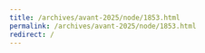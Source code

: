 ```yaml
---
title: /archives/avant-2025/node/1853.html
permalink: /archives/avant-2025/node/1853.html
redirect: /
---
```

